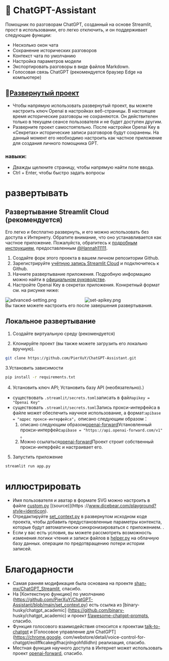 # 🤖 ChatGPT-Assistant
Помощник по разговорам ChatGPT, созданный на основе Streamlit, прост в использовании, его легко отключить, и он поддерживает следующие функции:
- Несколько окон чата
- Сохранение исторических разговоров
- Контекст чата по умолчанию 
- Настройка параметров модели
- Экспортировать разговоры в виде файлов Markdown.
- Голосовая связь ChatGPT (рекомендуется браузер Edge на компьютере)
## 🤩[Развернутый проект](https://puchb-gpt.streamlit.app/)
- Чтобы напрямую использовать развернутый проект, вы можете настроить ключ Openai в настройках веб-страницы. В настоящее время исторические разговоры не сохраняются. Он действителен только в текущем сеансе пользователя и не будет доступен другим.
- Разверните проект самостоятельно. После настройки Openai Key в «Секретах» исторические записи разговоров будут сохранены. На данный момент его необходимо настроить как частное приложение для создания личного помощника GPT.   

### навыки:
- Дважды щелкните страницу, чтобы напрямую найти поле ввода.
- Ctrl + Enter, чтобы быстро задать вопросы

# развертывать

## Развертывание Streamlit Cloud (рекомендуется)
Его легко и бесплатно развернуть, и его можно использовать без доступа к Интернету. Обратите внимание, что оно устанавливается как частное приложение.
Пожалуйста, обратитесь к [подробным инструкциям](https://github.com/PierXuY/ChatGPT-Assistant/blob/main/Tutorial.md), предоставленным [@Hannah11111](https://github.com/Hannah11111).
1. Создайте форк этого проекта в вашем личном репозитории Github.
2. Зарегистрируйте [учётную запись Streamlit Cloud](https://share.streamlit.io/) и подключитесь к Github.
3. Начните развертывание приложения. Подробную информацию можно найти в [официальном руководстве](https://docs.streamlit.io/streamlit-community-cloud/get-started).
4. Настройте Openai Key в секретах приложения. Конкретный формат см. на рисунке ниже:
<div style="display: flex;">
   <img src="https://github.com/PierXuY/ChatGPT-Assistant/blob/main/Figure/advanced-setting.png" alt="advanced-setting.png" style="flex: 1; ширина: 40 %;"/>
   <img src="https://github.com/PierXuY/ChatGPT-Assistant/blob/main/Figure/set-apikey.png" alt="set-apikey.png" style="flex: 1; ширина: 40 %;" />
</div>
Вы также можете настроить его после завершения развертывания.

## Локальное развертывание
1. Создайте виртуальную среду (рекомендуется)

2. Клонируйте проект (вы также можете загрузить его локально вручную).
```bash
git clone https://github.com/PierXuY/ChatGPT-Assistant.git
```

3.Установить зависимости
```bash
pip install -r requirements.txt
```

4. Установить ключ API; Установить базу API (необязательно).）

- существовать `.streamlit/secrets.toml`записать в файл`apikey = "Openai Key"`
- существовать `.streamlit/secrets.toml`Запись прокси-интерфейса в файле может обеспечить научное использование, а формат:`apibase = "адрес прокси-интерфейса"`，описано следующим образом：   
  1. описано следующим образом[openai-forward](https://github.com/beidongjiedeguang/openai-forward)Установленный прокси-интерфейс`apibase = "https://api.openai-forward.com/v1"` 。
  2. Можно ссылаться[openai-forward](https://github.com/beidongjiedeguang/openai-forward)Проект строит собственный прокси-интерфейс и настраивает его.

5. Запустить приложение
```bash
streamlit run app.py
```

# иллюстрировать
- Имя пользователя и аватар в формате SVG можно настроить в файле [custom.py](https://github.com/PierXuY/ChatGPT-Assistant/blob/main/libs/custom.py) [(source)](https ://www.dicebear.com/playground?style=identicon).
- Отредактируйте [set_context.py](https://github.com/PierXuY/ChatGPT-Assistant/blob/main/libs/set_context.py) в развернутом исходном коде проекта, чтобы добавить предустановленные параметры контекста, которые будут автоматически синхронизироваться с приложением. .
- Если у вас есть условия, вы можете рассмотреть возможность изменения логики чтения и записи файлов в [helper.py](https://github.com/PierXuY/ChatGPT-Assistant/blob/main/libs/helper.py) на облачную базу данных. операции по предотвращению потери истории записей.


# Благодарности
- Самая ранняя модификация была основана на проекте [shan-mx/ChatGPT_Streamlit](https://github.com/shan-mx/ChatGPT_Streamlit), спасибо.
- На [Контекстную функцию] по умолчанию (https://github.com/PierXuY/ChatGPT-Assistant/blob/main/set_context.py) есть ссылка из [binary-husky/chatgpt_academic] (https://github.com/binary- husky/chatgpt_academic) и проект [f/awesome-chatgpt-prompts](https://github.com/f/awesome-chatgpt-prompts), спасибо.
- Функция голосового взаимодействия относится к проектам [talk-to-chatgpt](https://github.com/C-Nedelcu/talk-to-chatgpt) и [Голосовое управление для ChatGPT](https://chrome.google. com/webstore/detail/voice-control-for-chatgpt/eollffkcakegifhacjnlngohfdlidhn) реализация, спасибо.
- Местная функция научного доступа в Интернет может использовать проект [openai-forward](https://github.com/beidongjiedeguang/openai-forward), спасибо.
